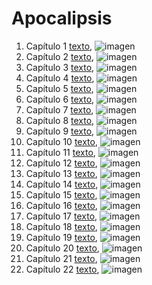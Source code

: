# Apocalipsis

1. Capítulo 1 [texto](texto_filtrado/NT/Ap/Ap_1.txt), ![imagen](nube_de_palabras/NT/Ap/Ap_1.png)
2. Capítulo 2 [texto](texto_filtrado/NT/Ap/Ap_2.txt), ![imagen](nube_de_palabras/NT/Ap/Ap_2.png)
3. Capítulo 3 [texto](texto_filtrado/NT/Ap/Ap_3.txt), ![imagen](nube_de_palabras/NT/Ap/Ap_3.png)
4. Capítulo 4 [texto](texto_filtrado/NT/Ap/Ap_4.txt), ![imagen](nube_de_palabras/NT/Ap/Ap_4.png)
5. Capítulo 5 [texto](texto_filtrado/NT/Ap/Ap_5.txt), ![imagen](nube_de_palabras/NT/Ap/Ap_5.png)
6. Capítulo 6 [texto](texto_filtrado/NT/Ap/Ap_6.txt), ![imagen](nube_de_palabras/NT/Ap/Ap_6.png)
7. Capítulo 7 [texto](texto_filtrado/NT/Ap/Ap_7.txt), ![imagen](nube_de_palabras/NT/Ap/Ap_7.png)
8. Capítulo 8 [texto](texto_filtrado/NT/Ap/Ap_8.txt), ![imagen](nube_de_palabras/NT/Ap/Ap_8.png)
9. Capítulo 9 [texto](texto_filtrado/NT/Ap/Ap_9.txt), ![imagen](nube_de_palabras/NT/Ap/Ap_9.png)
10. Capítulo 10 [texto](texto_filtrado/NT/Ap/Ap_10.txt), ![imagen](nube_de_palabras/NT/Ap/Ap_10.png)
11. Capítulo 11 [texto](texto_filtrado/NT/Ap/Ap_11.txt), ![imagen](nube_de_palabras/NT/Ap/Ap_11.png)
12. Capítulo 12 [texto](texto_filtrado/NT/Ap/Ap_12.txt), ![imagen](nube_de_palabras/NT/Ap/Ap_12.png)
13. Capítulo 13 [texto](texto_filtrado/NT/Ap/Ap_13.txt), ![imagen](nube_de_palabras/NT/Ap/Ap_13.png)
14. Capítulo 14 [texto](texto_filtrado/NT/Ap/Ap_14.txt), ![imagen](nube_de_palabras/NT/Ap/Ap_14.png)
15. Capítulo 15 [texto](texto_filtrado/NT/Ap/Ap_15.txt), ![imagen](nube_de_palabras/NT/Ap/Ap_15.png)
16. Capítulo 16 [texto](texto_filtrado/NT/Ap/Ap_16.txt), ![imagen](nube_de_palabras/NT/Ap/Ap_16.png)
17. Capítulo 17 [texto](texto_filtrado/NT/Ap/Ap_17.txt), ![imagen](nube_de_palabras/NT/Ap/Ap_17.png)
18. Capítulo 18 [texto](texto_filtrado/NT/Ap/Ap_18.txt), ![imagen](nube_de_palabras/NT/Ap/Ap_18.png)
19. Capítulo 19 [texto](texto_filtrado/NT/Ap/Ap_19.txt), ![imagen](nube_de_palabras/NT/Ap/Ap_19.png)
20. Capítulo 20 [texto](texto_filtrado/NT/Ap/Ap_20.txt), ![imagen](nube_de_palabras/NT/Ap/Ap_20.png)
21. Capítulo 21 [texto](texto_filtrado/NT/Ap/Ap_21.txt), ![imagen](nube_de_palabras/NT/Ap/Ap_21.png)
22. Capítulo 22 [texto](texto_filtrado/NT/Ap/Ap_22.txt), ![imagen](nube_de_palabras/NT/Ap/Ap_22.png)
